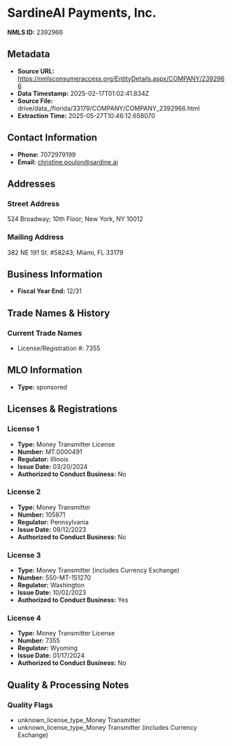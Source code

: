 # SardineAI Payments, Inc.

**NMLS ID:** 2392966

## Metadata
- **Source URL:** https://nmlsconsumeraccess.org/EntityDetails.aspx/COMPANY/2392966
- **Data Timestamp:** 2025-02-17T01:02:41.834Z
- **Source File:** drive/data_/florida/33179/COMPANY/COMPANY_2392966.html
- **Extraction Time:** 2025-05-27T10:46:12.658070

## Contact Information
- **Phone:** 7072979199
- **Email:** christine.poulon@sardine.ai

## Addresses
### Street Address
524 Broadway; 10th Floor; New York, NY 10012

### Mailing Address
382 NE 191 St. #58243; Miami, FL 33179

## Business Information
- **Fiscal Year End:** 12/31

## Trade Names & History
### Current Trade Names
- License/Registration #: 7355

## MLO Information
- **Type:** sponsored

## Licenses & Registrations

### License 1
- **Type:** Money Transmitter License
- **Number:** MT.0000491
- **Regulator:** Illinois
- **Issue Date:** 03/20/2024
- **Authorized to Conduct Business:** No

### License 2
- **Type:** Money Transmitter
- **Number:** 105871
- **Regulator:** Pennsylvania
- **Issue Date:** 09/12/2023
- **Authorized to Conduct Business:** No

### License 3
- **Type:** Money Transmitter (includes Currency Exchange)
- **Number:** 550-MT-151270
- **Regulator:** Washington
- **Issue Date:** 10/02/2023
- **Authorized to Conduct Business:** Yes

### License 4
- **Type:** Money Transmitter License
- **Number:** 7355
- **Regulator:** Wyoming
- **Issue Date:** 01/17/2024
- **Authorized to Conduct Business:** No

## Quality & Processing Notes
### Quality Flags
- unknown_license_type_Money Transmitter
- unknown_license_type_Money Transmitter (includes Currency Exchange)

